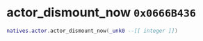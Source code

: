 # actor_dismount_now `0x0666B436`

```lua
natives.actor.actor_dismount_now(_unk0 --[[ integer ]])
```